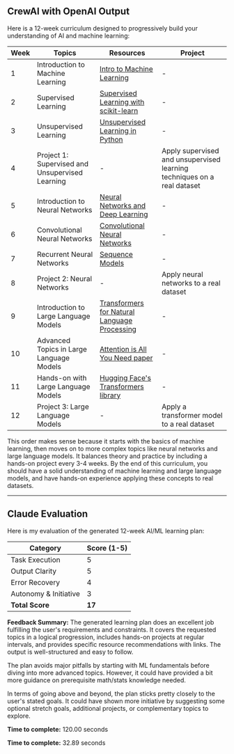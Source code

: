 ## CrewAI with OpenAI Output

Here is a 12-week curriculum designed to progressively build your understanding of AI and machine learning:

| Week | Topics | Resources | Project |
| --- | --- | --- | --- |
| 1 | Introduction to Machine Learning | [Intro to Machine Learning](https://www.udacity.com/course/intro-to-machine-learning--ud120) | - |
| 2 | Supervised Learning | [Supervised Learning with scikit-learn](https://www.datacamp.com/courses/supervised-learning-with-scikit-learn) | - |
| 3 | Unsupervised Learning | [Unsupervised Learning in Python](https://www.datacamp.com/courses/unsupervised-learning-in-python) | - |
| 4 | Project 1: Supervised and Unsupervised Learning | - | Apply supervised and unsupervised learning techniques on a real dataset |
| 5 | Introduction to Neural Networks | [Neural Networks and Deep Learning](https://www.coursera.org/learn/neural-networks-deep-learning) | - |
| 6 | Convolutional Neural Networks | [Convolutional Neural Networks](https://www.coursera.org/learn/convolutional-neural-networks) | - |
| 7 | Recurrent Neural Networks | [Sequence Models](https://www.coursera.org/learn/nlp-sequence-models) | - |
| 8 | Project 2: Neural Networks | - | Apply neural networks to a real dataset |
| 9 | Introduction to Large Language Models | [Transformers for Natural Language Processing](https://www.coursera.org/learn/transformers-nlp) | - |
| 10 | Advanced Topics in Large Language Models | [Attention is All You Need paper](https://arxiv.org/abs/1706.03762) | - |
| 11 | Hands-on with Large Language Models | [Hugging Face's Transformers library](https://huggingface.co/transformers/) | - |
| 12 | Project 3: Large Language Models | - | Apply a transformer model to a real dataset |

This order makes sense because it starts with the basics of machine learning, then moves on to more complex topics like neural networks and large language models. It balances theory and practice by including a hands-on project every 3-4 weeks. By the end of this curriculum, you should have a solid understanding of machine learning and large language models, and have hands-on experience applying these concepts to real datasets.

---

## Claude Evaluation

Here is my evaluation of the generated 12-week AI/ML learning plan:

| Category | Score (1-5) |
| --- | --- |
| Task Execution | 5 |
| Output Clarity | 5 |
| Error Recovery | 4 |
| Autonomy & Initiative | 3 |
| **Total Score** | **17** |

**Feedback Summary:**
The generated learning plan does an excellent job fulfilling the user's requirements and constraints. It covers the requested topics in a logical progression, includes hands-on projects at regular intervals, and provides specific resource recommendations with links. The output is well-structured and easy to follow. 

The plan avoids major pitfalls by starting with ML fundamentals before diving into more advanced topics. However, it could have provided a bit more guidance on prerequisite math/stats knowledge needed.

In terms of going above and beyond, the plan sticks pretty closely to the user's stated goals. It could have shown more initiative by suggesting some optional stretch goals, additional projects, or complementary topics to explore.

**Time to complete:** 120.00 seconds

**Time to complete:** 32.89 seconds
